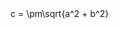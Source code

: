<f-slider set="a" />
<f-math>c = \pm\sqrt{a^2 + b^2}</f-math>

<f-scene-canvas>
   <f-circle-canvas
    r="25"
    :stroke-width="1"
    stroke="black"
    fill="red"
    x="100"
    y="100" 
  />
</f-scene-canvas>

<f-scene2>
   <f-circle2
    r="25"
    :stroke-width="1"
    stroke="black"
    fill="red"
    x="0"
    y="0" 
  />
</f-scene2>
